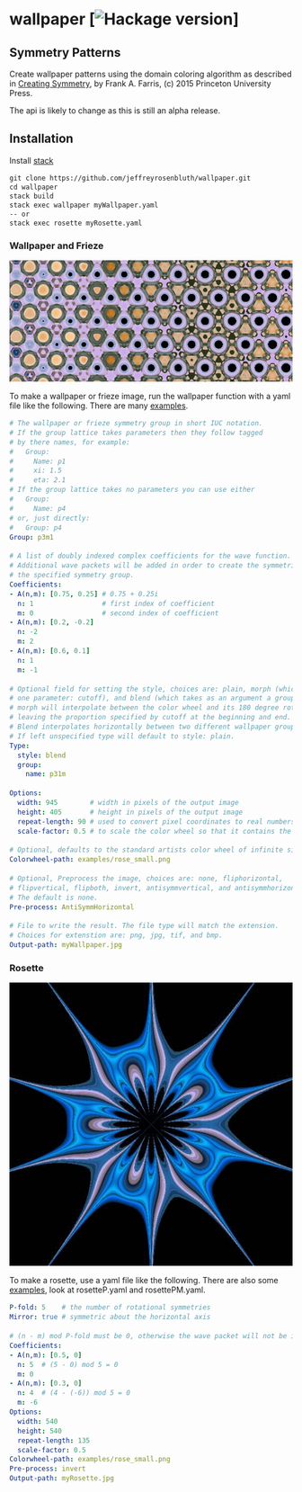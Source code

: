 # wallpaper [![Hackage version](https://img.shields.io/hackage/v/wallpaper.svg?style=flat)]
## Symmetry Patterns
Create wallpaper patterns using the domain coloring algorithm as described in
[Creating Symmetry], by Frank A. Farris, (c) 2015 Princeton University Press.

The api is likely to change as this is still an alpha release.

[Creating Symmetry]: https://www.amazon.com/Creating-Symmetry-Mathematics-Wallpaper-Patterns/dp/0691161739/ref=sr_1_1?ie=UTF8&qid=1495813829&sr=8-1&keywords=creating+symmetry

## Installation
Install [stack](https://docs.haskellstack.org/en/stable/README/)

```
git clone https://github.com/jeffreyrosenbluth/wallpaper.git
cd wallpaper
stack build
stack exec wallpaper myWallpaper.yaml
-- or
stack exec rosette myRosette.yaml
```

### Wallpaper and Frieze
![Example](https://raw.githubusercontent.com/jeffreyrosenbluth/wallpaper/master/myWallpaper.jpg)

To make a wallpaper or frieze image, run the wallpaper function with a yaml
file like the following. There are many [examples].

[examples]: https://github.com/jeffreyrosenbluth/wallpaper/tree/master/examples

```yaml
# The wallpaper or frieze symmetry group in short IUC notation.
# If the group lattice takes parameters then they follow tagged
# by there names, for example:
#   Group:
#     Name: p1
#     xi: 1.5
#     eta: 2.1
# If the group lattice takes no parameters you can use either
#   Group:
#     Name: p4
# or, just directly:
#   Group: p4
Group: p3m1

# A list of doubly indexed complex coefficients for the wave function.
# Additional wave packets will be added in order to create the symmetries in
# the specified symmetry group.
Coefficients:
- A(n,m): [0.75, 0.25] # 0.75 + 0.25i
  n: 1                 # first index of coefficient
  m: 0                 # second index of coefficient
- A(n,m): [0.2, -0.2]
  n: -2
  m: 2
- A(n,m): [0.6, 0.1]
  n: 1
  m: -1

# Optional field for setting the style, choices are: plain, morph (which takes
# one parameter: cutoff), and blend (which takes as an argument a group object).
# morph will interpolate between the color wheel and its 180 degree rotation,
# leaving the proportion specified by cutoff at the beginning and end.
# Blend interpolates horizontally between two different wallpaper groups.
# If left unspecified type will default to style: plain.
Type:
  style: blend
  group:
    name: p31m

Options:
  width: 945        # width in pixels of the output image
  height: 405       # height in pixels of the output image
  repeat-length: 90 # used to convert pixel coordinates to real numbers
  scale-factor: 0.5 # to scale the color wheel so that it contains the domain values

# Optional, defaults to the standard artists color wheel of infinite size.
Colorwheel-path: examples/rose_small.png

# Optional, Preprocess the image, choices are: none, fliphorizontal,
# flipvertical, flipboth, invert, antisymmvertical, and antisymmhorizontal.
# The default is none.
Pre-process: AntiSymmHorizontal

# File to write the result. The file type will match the extension.
# Choices for extenstion are: png, jpg, tif, and bmp.
Output-path: myWallpaper.jpg
```

### Rosette

![example](https://raw.githubusercontent.com/jeffreyrosenbluth/wallpaper/master/myRosette.jpg)

To make a rosette, use a yaml file like the following. There are also some
[examples], look at rosetteP.yaml and rosettePM.yaml.

```yaml
P-fold: 5    # the number of rotational symmetries
Mirror: true # symmetric about the horizontal axis

# (n - m) mod P-fold must be 0, otherwise the wave packet will not be included.
Coefficients:
- A(n,m): [0.5, 0]
  n: 5  # (5 - 0) mod 5 = 0
  m: 0
- A(n,m): [0.3, 0]
  n: 4  # (4 - (-6)) mod 5 = 0
  m: -6
Options:
  width: 540
  height: 540
  repeat-length: 135
  scale-factor: 0.5
Colorwheel-path: examples/rose_small.png
Pre-process: invert
Output-path: myRosette.jpg
```
